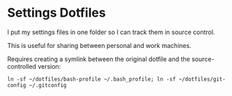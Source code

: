 # Settings Dotfiles

I put my settings files in one folder so I can track them in source control.

This is useful for sharing between personal and work machines. 

Requires creating a symlink between the original dotfile and the source-controlled version:

`ln -sf ~/dotfiles/bash-profile ~/.bash_profile; ln -sf ~/dotfiles/git-config ~/.gitconfig `
